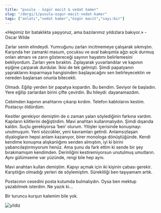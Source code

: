 ```yaml
---
title: "pusula - özgür macit & vedat kamer"
slug: "/dergi/1/pusula-ozgur-macit-vedat-kamer"
tags: ["anlatı","vedat kamer","özgür macit","sayı:bir"]
---
```


«Hepimiz bir bataklıkta yaşıyoruz, ama bazılarımız yıldızlara bakıyor.» - Oscar Wilde

Zarlar senin elindeydi. Yumruğunu zarları incitmemeye çalışarak sıkmıştın. Karşında her zamanki masum, çocuksu ve aval bakışımla ağzı açık durmuş onları atmanı ve zarın göstereceği sayının hayatımı belirlemesini bekliyordum. Zarları yere bıraktın. Zıplayarak yuvarlandılar ve kapının eşiğine çarparak durdular. İkisi de tek gelmişti. Şimdi papatyanın yapraklarını koparmaya hangisinden başlayacağını sen belirleyecektin ve nereden başlarsan onunla bitecekti.

Olmadı. Eğilip yerden bir papatya kopardın. Bu bendim. Seviyor ile başladın. Yere eğilip zarlardan birini çifte çevirdin. Bu hileydi: dayanamazdım.

Cebimden kapının anahtarını çıkarıp kırdım. Telefon kablolarını kestim. Postacıyı öldürdüm.

Kesitler gerekiyor demiştim de o zaman yalan söylediğinin farkına vardım. Kapıların kilitlerini değiştirdim. Mavi anahtarı kullanmalıydın. Şimdi dışarıda kaldın. Suçlu gerekiyorsa ‘ben’ olurum. Yitişler içerisinde konuşmayı unutmuşum. Yeni sözcükler, yeni kavramları getirdi. Anlamsızlaşan diyalogların hepsi anlam kazanıyor, birer monologa dönüştüğünde. Kendi kendime konuşma alışkanlığımı senden almıştım, iyi ki birini yabancılaştırmıyorum henüz. Ama şunu da fark ettim ki sende bir şey bırakmamışım kendimden. Derinliğini kestiremiyorsun unutulmuş umutların. Aynı gülümseme var yüzünde, rengi bile hep aynı.

Mavi anahtarı kullan demiştim. Kapıyı açmak için iki kişinin çabası gerekir. Karşıtlığın olmadığı yerleri de söylemiştim. Sürekliliği ben taşıyamam artık. 

Postacının cesedini posta kutumda bulmalıydın. Oysa ben mektup yazabilmek isterdim. Ne yazık ki…

Bir turuncu kurşun kalemim bile yok.

![yildiz](/img/ky01_01_atayuludokumaci.png)
